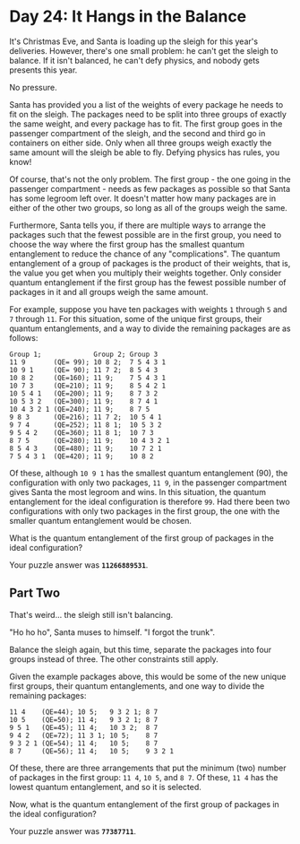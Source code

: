 # Day 24: It Hangs in the Balance

It's Christmas Eve, and Santa is loading up the sleigh for this year's
deliveries. However, there's one small problem: he can't get the
sleigh to balance. If it isn't balanced, he can't defy physics, and
nobody gets presents this year.

No pressure.

Santa has provided you a list of the weights of every package he needs
to fit on the sleigh. The packages need to be split into three groups
of exactly the same weight, and every package has to fit. The first
group goes in the passenger compartment of the sleigh, and the second
and third go in containers on either side. Only when all three groups
weigh exactly the same amount will the sleigh be able to fly. Defying
physics has rules, you know!

Of course, that's not the only problem. The first group - the one
going in the passenger compartment - needs as few packages as possible
so that Santa has some legroom left over. It doesn't matter how many
packages are in either of the other two groups, so long as all of the
groups weigh the same.

Furthermore, Santa tells you, if there are multiple ways to arrange
the packages such that the fewest possible are in the first group, you
need to choose the way where the first group has the smallest quantum
entanglement to reduce the chance of any "complications". The quantum
entanglement of a group of packages is the product of their weights,
that is, the value you get when you multiply their weights together.
Only consider quantum entanglement if the first group has the fewest
possible number of packages in it and all groups weigh the same
amount.

For example, suppose you have ten packages with weights `1` through `5`
and `7` through `11`. For this situation, some of the unique first groups,
their quantum entanglements, and a way to divide the remaining
packages are as follows:

```
Group 1;             Group 2; Group 3
11 9       (QE= 99); 10 8 2;  7 5 4 3 1
10 9 1     (QE= 90); 11 7 2;  8 5 4 3
10 8 2     (QE=160); 11 9;    7 5 4 3 1
10 7 3     (QE=210); 11 9;    8 5 4 2 1
10 5 4 1   (QE=200); 11 9;    8 7 3 2
10 5 3 2   (QE=300); 11 9;    8 7 4 1
10 4 3 2 1 (QE=240); 11 9;    8 7 5
9 8 3      (QE=216); 11 7 2;  10 5 4 1
9 7 4      (QE=252); 11 8 1;  10 5 3 2
9 5 4 2    (QE=360); 11 8 1;  10 7 3
8 7 5      (QE=280); 11 9;    10 4 3 2 1
8 5 4 3    (QE=480); 11 9;    10 7 2 1
7 5 4 3 1  (QE=420); 11 9;    10 8 2
```

Of these, although `10 9 1` has the smallest quantum entanglement (90),
the configuration with only two packages, `11 9`, in the passenger
compartment gives Santa the most legroom and wins. In this situation,
the quantum entanglement for the ideal configuration is therefore `99`.
Had there been two configurations with only two packages in the first
group, the one with the smaller quantum entanglement would be chosen.

What is the quantum entanglement of the first group of packages in the
ideal configuration?

Your puzzle answer was **`11266889531`**.

## Part Two

That's weird... the sleigh still isn't balancing.

"Ho ho ho", Santa muses to himself. "I forgot the trunk".

Balance the sleigh again, but this time, separate the packages into
four groups instead of three. The other constraints still apply.

Given the example packages above, this would be some of the new unique
first groups, their quantum entanglements, and one way to divide the
remaining packages:

```
11 4    (QE=44); 10 5;   9 3 2 1; 8 7
10 5    (QE=50); 11 4;   9 3 2 1; 8 7
9 5 1   (QE=45); 11 4;   10 3 2;  8 7
9 4 2   (QE=72); 11 3 1; 10 5;    8 7
9 3 2 1 (QE=54); 11 4;   10 5;    8 7
8 7     (QE=56); 11 4;   10 5;    9 3 2 1
```

Of these, there are three arrangements that put the minimum (two)
number of packages in the first group: `11 4`, `10 5`, and `8 7`. Of these,
`11 4` has the lowest quantum entanglement, and so it is selected.

Now, what is the quantum entanglement of the first group of packages
in the ideal configuration?

Your puzzle answer was **`77387711`**.